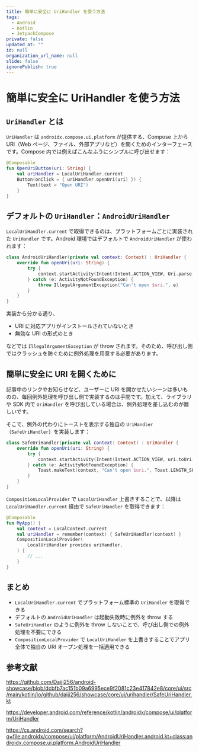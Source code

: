 ```yaml
---
title: 簡単に安全に UriHandler を使う方法
tags:
  - Android
  - Kotlin
  - JetpackCompose
private: false
updated_at: ""
id: null
organization_url_name: null
slide: false
ignorePublish: true
---
```


# 簡単に安全に UriHandler を使う方法

## `UriHandler` とは

`UriHandler` は `androidx.compose.ui.platform` が提供する、Compose 上から URI（Web ページ、ファイル、外部アプリなど）を開くためのインターフェースです。Compose 内では例えばこんなふうにシンプルに呼び出せます：

```kotlin
@Composable
fun OpenUriButton(uri: String) {
    val uriHandler = LocalUriHandler.current
    Button(onClick = { uriHandler.openUri(uri) }) {
        Text(text = "Open URI")
    }
}
```

## デフォルトの `UriHandler`：`AndroidUriHandler`

`LocalUriHandler.current` で取得できるのは、プラットフォームごとに実装された `UriHandler` です。Android 環境ではデフォルトで `AndroidUriHandler` が使われます：

```kotlin
class AndroidUriHandler(private val context: Context) : UriHandler {
    override fun openUri(uri: String) {
        try {
            context.startActivity(Intent(Intent.ACTION_VIEW, Uri.parse(uri)))
        } catch (e: ActivityNotFoundException) {
            throw IllegalArgumentException("Can't open $uri.", e)
        }
    }
}
```

実装から分かる通り、

- URI に対応アプリがインストールされていないとき
- 無効な URI の形式のとき

などでは `IllegalArgumentException` が throw されます。そのため、呼び出し側ではクラッシュを防ぐために例外処理を用意する必要があります。

## 簡単に安全に URI を開くために

記事中のリンクやお知らせなど、ユーザーに URI を開かせたいシーンは多いものの、毎回例外処理を呼び出し側で実装するのは手間です。加えて、ライブラリや SDK 内で `UriHandler` を呼び出している場合は、例外処理を差し込むのが難しいです。

そこで、例外の代わりにトーストを表示する独自の `UriHandler`（`SafeUriHandler`）を実装します：

```kotlin
class SafeUriHandler(private val context: Context) : UriHandler {
    override fun openUri(uri: String) {
        try {
            context.startActivity(Intent(Intent.ACTION_VIEW, uri.toUri()))
        } catch (e: ActivityNotFoundException) {
            Toast.makeText(context, "Can't open $uri.", Toast.LENGTH_SHORT).show()
        }
    }
}
```

`CompositionLocalProvider` で `LocalUriHandler` 上書きすることで、以降は `LocalUriHandler.current` 経由で `SafeUriHandler` を取得できます：

```kotlin
@Composable
fun MyApp() {
    val context = LocalContext.current
    val uriHandler = remember(context) { SafeUriHandler(context) }
    CompositionLocalProvider(
        LocalUriHandler provides uriHandler,
    ) {
        // ...
    }
}
```

## まとめ

- `LocalUriHandler.current` でプラットフォーム標準の `UriHandler` を取得できる
- デフォルトの `AndroidUriHandler` は起動失敗時に例外を throw する
- `SafeUriHandler` のように例外を throw しないことで、呼び出し側での例外処理を不要にできる
- `CompositionLocalProvider` で `LocalUriHandler` を上書きすることでアプリ全体で独自の URI オープン処理を一括適用できる

## 参考文献

https://github.com/Daiji256/android-showcase/blob/dcbfb7ac151b09a6995ece9f2081c23e417842e8/core/ui/src/main/kotlin/io/github/daiji256/showcase/core/ui/urihandler/SafeUriHandler.kt

https://developer.android.com/reference/kotlin/androidx/compose/ui/platform/UriHandler

https://cs.android.com/search?q=file:androidx/compose/ui/platform/AndroidUriHandler.android.kt+class:androidx.compose.ui.platform.AndroidUriHandler
